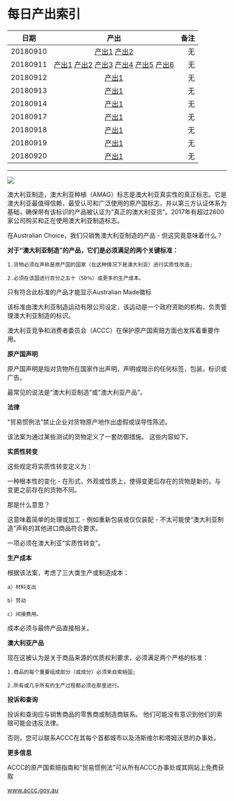 # 每日产出索引

| **日期**   |     **产出**                                                            | **备注** |
|:---------:|:-----------------------------------------------------------------------:|--------:|
| 20180910  | [产出1](20180910/问题6/) [产出2](20180910/问题7/)                          |  无     |
| 20180911  | [产出1](20180911/问题5/) [产出2](20180911/问题4/) [产出3](20180911/问题3/) [产出4](20180911/问题2/) [产出5](20180911/近期资料/)  [产出6](20180911/统计数据图/)  | 无     |
| 20180912  | [产出1](20180912/问题1/)                                                  | 无     |
| 20180913  | [产出1](20180913/)                                                       | 无     |
| 20180914  | [产出1](20180914/)                                                       | 无     |
| 20180917  | [产出1](20180917/问题7/)                                                  | 无     |
| 20180918  | [产出1](20180918/)                                                       | 无     |
| 20180919  | [产出1](20180919/)                                                       | 无     |
| 20180920  | [产出1](20180920/)                                                       | 无     |

---

[![](https://www.australianchoice.com.au/user/files/AustMade.png)](image/1.html)

澳大利亚制造，澳大利亚种植（AMAG）标志是澳大利亚真实性的真正标志。它是澳大利亚最值得信赖，最受认可和广泛使用的原产国标志，并以第三方认证体系为基础，确保带有该标识的产品被认证为“真正的澳大利亚货”。2017年有超过2600家公司购买和正在使用澳大利亚制造标志。

在Australian Choice，我们只销售澳大利亚制造的产品 - 但这究竟意味着什么？

**对于“澳大利亚制造”的产品，它们是必须满足的两个关键标准：**

    1.货物必须在声称是原产国的国家（在这种情况下是澳大利亚）进行实质性改造; 

    2.必须在该国进行百分之五十（50％）或更多的生产成本。

只有符合此标准的产品才能显示Australian Made徽标

该标准由澳大利亚制造运动有限公司设定，该运动是一个政府资助的机构，负责管理澳大利亚制造的标识。

澳大利亚竞争和消费者委员会（ACCC）在保护原产国索赔方面也发挥着重要作用。

**原产国声明**

原产国声明是指对货物所在国家作出声明，声明或暗示的任何标签，包装，标识或广告。

最常见的说法是“澳大利亚制造”或“澳大利亚产品”。

**法律**

“贸易惯例法”禁止企业对货物原产地作出虚假或误导性陈述。

该法案为通过某些测试的货物定义了一套防御措施。 这些内容如下。


**实质性转变**

这些规定将实质性转变定义为：

一种根本性的变化 - 在形式，外观或性质上，使得变更后存在的货物是新的，与变更之前存在的货物不同。

那是什么意思？

这意味着简单的处理或加工 - 例如重新包装或仅仅装配 - 不太可能使“澳大利亚制造”声称的其他进口商品符合要求。

一项必须在澳大利亚“实质性转变”。

**生产成本**

根据该法案，考虑了三大类生产或制造成本：

    a）材料支出
    
    b）劳动
    
    c）间接费用。

成本必须与最终产品直接相关。

**澳大利亚产品**

现在这被认为是关于商品来源的优质权利要求，必须满足两个严格的标准：

    1.商品的每个重要组成部分（或成分）必须来自索赔国; 
    
    2.所有或几乎所有的生产过程都必须在那里进行。

**投诉和查询**

投诉和查询应与销售商品的零售商或制造商联系。 他们可能没有意识到他们的索赔可能会违反法律。

否则，您可以联系ACCC在其每个首都城市以及汤斯维尔和塔姆沃思的办事处。

**更多信息**

ACCC的原产国索赔指南和“贸易惯例法”可从所有ACCC办事处或其网站上免费获取

www.accc.gov.au 



